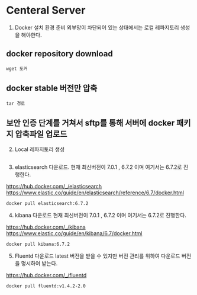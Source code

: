 # Centeral Server 

1. Docker 설치 환경 준비
외부망이 차단되어 있는 상태에서는 로컬 레파지토리 생성을 해야한다.

## docker repository download
~~~
wget 도커
~~~

## docker stable 버전만 압축
~~~
tar 경로
~~~

## 보안 인증 단계를 거쳐서 sftp를 통해 서버에 docker 패키지 압축파일 업로드

2. Local 레파지토리 생성

~~~

~~~

3. elasticsearch 다운로드.
현재 최신버전이 7.0.1 , 6.7.2 이며 여기서는 6.7.2로 진행한다.

https://hub.docker.com/_/elasticsearch
https://www.elastic.co/guide/en/elasticsearch/reference/6.7/docker.html

~~~
docker pull elasticsearch:6.7.2
~~~

4. kibana 다운로드
현재 최신버전이 7.0.1 , 6.7.2 이며 여기서는 6.7.2로 진행한다.

https://hub.docker.com/_/kibana
https://www.elastic.co/guide/en/kibana/6.7/docker.html

~~~
docker pull kibana:6.7.2
~~~

5. Fluentd 다운로드
latest 버전을 받을 수 있지만 버전 관리를 위하여 다운로드 버전을 명시하여 받는다.

https://hub.docker.com/_/fluentd

~~~
docker pull fluentd:v1.4.2-2.0
~~~


